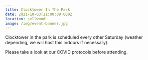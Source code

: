 ```yaml
---
title: Clocktower In The Park
date: 2021-10-03T21:00:00.000Z
location: sellwood
image: /img/event-banner.jpg
---
```

Clocktower in the park is scheduled every other Saturday (weather depending, we will host this indoors if necessary).

Please take a look at our COVID protocols before attending.